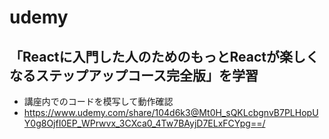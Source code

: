 # udemy
## 「Reactに入門した人のためのもっとReactが楽しくなるステップアップコース完全版」を学習
- 講座内でのコードを模写して動作確認
- https://www.udemy.com/share/104d6k3@Mt0H_sQKLcbgnvB7PLHopUY0g8OjfI0EP_WPrwvx_3CXca0_4Tw7BAyjD7ELxFCYpg==/
